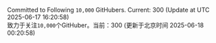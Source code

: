 Committed to Following `10,000` GitHubers. Current: <!-- FOLLOWING_COUNT -->300<!-- FOLLOWING_COUNT --> (Update at UTC <!-- LAST_UPDATED -->2025-06-17 16:20:58<!-- LAST_UPDATED -->)<br>
致力于关注`10,000`个GitHuber。当前：<!-- FOLLOWING_COUNT -->300<!-- FOLLOWING_COUNT --> (更新于北京时间 <!-- LAST_UPDATED_CST -->2025-06-18 00:20:58<!-- LAST_UPDATED_CST -->)
